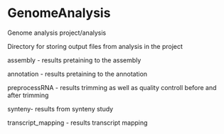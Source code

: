 # GenomeAnalysis
Genome analysis project/analysis

Directory for storing output files from analysis in the project

assembly - results pretaining to the assembly

annotation - results pretaining to the annotation

preprocessRNA - results trimming as well as quality controll before and after trimming

synteny- results from synteny study

transcript_mapping - results transcript mapping
